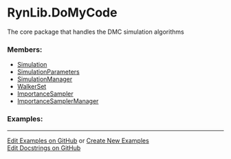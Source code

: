 # <a id="RynLib.DoMyCode">RynLib.DoMyCode</a>
    
The core package that handles the DMC simulation algorithms

### Members:

  - [Simulation](DoMyCode/Simulation/Simulation.md)
  - [SimulationParameters](DoMyCode/Simulation/SimulationParameters.md)
  - [SimulationManager](DoMyCode/SimulationManager/SimulationManager.md)
  - [WalkerSet](DoMyCode/WalkerSet/WalkerSet.md)
  - [ImportanceSampler](DoMyCode/ImportanceSampler/ImportanceSampler.md)
  - [ImportanceSamplerManager](DoMyCode/ImportanceSamplerManager/ImportanceSamplerManager.md)

### Examples:



___

[Edit Examples on GitHub](https://github.com/McCoyGroup/References/edit/gh-pages/Documentation/examples/RynLib/DoMyCode.md) or 
[Create New Examples](https://github.com/McCoyGroup/References/new/gh-pages/?filename=Documentation/examples/RynLib/DoMyCode.md) <br/>
[Edit Docstrings on GitHub](https://github.com/McCoyGroup/RynLib/edit/master/DoMyCode/__init__.py?message=Update%20Docs)